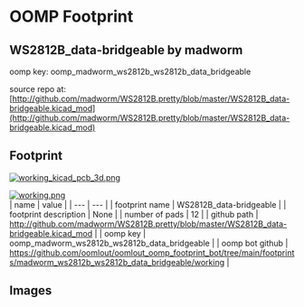 # OOMP Footprint  
## WS2812B_data-bridgeable  by madworm  
  
oomp key: oomp_madworm_ws2812b_ws2812b_data_bridgeable  
  
source repo at: [http://github.com/madworm/WS2812B.pretty/blob/master/WS2812B_data-bridgeable.kicad_mod](http://github.com/madworm/WS2812B.pretty/blob/master/WS2812B_data-bridgeable.kicad_mod)  
## Footprint  
  
[![working_kicad_pcb_3d.png](working_kicad_pcb_3d_600.png)](working_kicad_pcb_3d.png)  
  
[![working.png](working_600.png)](working.png)  
| name | value | 
| --- | --- | 
| footprint name | WS2812B_data-bridgeable | 
| footprint description | None | 
| number of pads | 12 | 
| github path | http://github.com/madworm/WS2812B.pretty/blob/master/WS2812B_data-bridgeable.kicad_mod | 
| oomp key | oomp_madworm_ws2812b_ws2812b_data_bridgeable | 
| oomp bot github | https://github.com/oomlout/oomlout_oomp_footprint_bot/tree/main/footprints/madworm_ws2812b_ws2812b_data_bridgeable/working | 
## Images  
